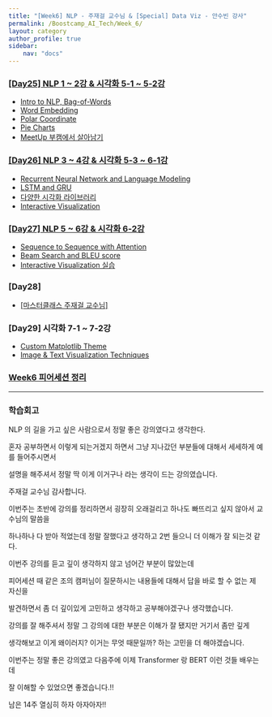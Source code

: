 ```yaml
---
title: "[Week6] NLP - 주재걸 교수님 & [Special] Data Viz - 안수빈 강사"
permalink: /Boostcamp_AI_Tech/Week_6/
layout: category
author_profile: true
sidebar:
    nav: "docs"
---
```


### [[Day25] NLP 1 ~ 2강 & 시각화 5-1 ~ 5-2강](https://raki-1203.github.io/boostcamp_ai_tech/week_6/day_25/README/)

- [Intro to NLP, Bag-of-Words](https://raki-1203.github.io/boostcamp_ai_tech/week_6/day_25/01.-Intro-to-NLP,-Bag-of-Words/)
- [Word Embedding](https://raki-1203.github.io/boostcamp_ai_tech/week_6/day_25/02.-Word-Embedding/)
- [Polar Coordinate](https://raki-1203.github.io/boostcamp_ai_tech/week_6/day_25/03.-Polar-Coordinate/)
- [Pie Charts](https://raki-1203.github.io/boostcamp_ai_tech/week_6/day_25/04.-Pie-Charts/)
- [MeetUp 부캠에서 살아남기](https://raki-1203.github.io/boostcamp_ai_tech/week_6/day_25/MeetUP/)

### [[Day26] NLP 3 ~ 4강 & 시각화 5-3 ~ 6-1강](https://raki-1203.github.io/boostcamp_ai_tech/week_6/day_26/README/)

- [Recurrent Neural Network and Language Modeling](https://raki-1203.github.io/boostcamp_ai_tech/week_6/day_26/01.-Recurrent-Neural-Network-and-Language-Modeling/)
- [LSTM and GRU](https://raki-1203.github.io/boostcamp_ai_tech/week_6/day_26/02.-LSTM-and-GRU/)
- [다양한 시각화 라이브러리](https://raki-1203.github.io/boostcamp_ai_tech/week_6/day_26/03.-variable-visualization-library/)
- [Interactive Visualization](https://raki-1203.github.io/boostcamp_ai_tech/week_6/day_26/04.-Interactive-Visualization/)

### [[Day27] NLP 5 ~ 6강 & 시각화 6-2강](https://raki-1203.github.io/boostcamp_ai_tech/week_6/day_27/README/)

- [Sequence to Sequence with Attention](https://raki-1203.github.io/boostcamp_ai_tech/week_6/day_27/01.-Sequence-to-Sequence-with-Attention/)
- [Beam Search and BLEU score](https://raki-1203.github.io/boostcamp_ai_tech/week_6/day_27/02.-Beam-Search-and-BLEU-score/)
- [Interactive Visualization 실습](https://raki-1203.github.io/boostcamp_ai_tech/week_6/day_27/03.-Interactive-Visualization-%EC%8B%A4%EC%8A%B5/)

### [Day28]

- [[마스터클래스 주재걸 교수님]](https://raki-1203.github.io/boostcamp_ai_tech/week_6/day_28/MasterClass-JooJaeGul-Professor/)

### [Day29] 시각화 7-1 ~ 7-2강

- [Custom Matplotlib Theme](https://raki-1203.github.io/boostcamp_ai_tech/week_6/day_29/01.-Custom-Matplotlib-Theme/)
- [Image & Text Visualization Techniques](https://raki-1203.github.io/boostcamp_ai_tech/week_6/day_29/02.-Image-and-Text-Visualization-Techniques/)

### [Week6 피어세션 정리](https://www.notion.so/6-678f9ce145bc404ca5ae45f6669dce5b)

---
### 학습회고

NLP 의 길을 가고 싶은 사람으로서 정말 좋은 강의였다고 생각한다.

혼자 공부하면서 이렇게 되는거겠지 하면서 그냥 지나갔던 부분들에 대해서 세세하게 예를 들어주시면서

설명을 해주셔서 정말 딱 이게 이거구나 라는 생각이 드는 강의였습니다.

주재걸 교수님 감사합니다.

이번주는 초반에 강의를 정리하면서 굉장히 오래걸리고 하나도 빠뜨리고 싶지 않아서 교수님의 말씀을

하나하나 다 받아 적었는데 정말 잘했다고 생각하고 2번 들으니 더 이해가 잘 되는것 같다.

이번주 강의를 듣고 깊이 생각하지 않고 넘어간 부분이 많았는데 

피어세션 때 같은 조의 캠퍼님이 질문하시는 내용들에 대해서 답을 바로 할 수 없는 제 자신을 

발견하면서 좀 더 깊이있게 고민하고 생각하고 공부해야겠구나 생각했습니다.

강의를 잘 해주셔서 정말 그 강의에 대한 부분은 이해가 잘 됐지만 거기서 좀만 깊게

생각해보고 이게 왜이러지? 이거는 무엇 때문일까? 하는 고민을 더 해야겠습니다.

이번주는 정말 좋은 강의였고 다음주에 이제 Transformer 랑 BERT 이런 것들 배우는데

잘 이해할 수 있었으면 좋겠습니다.!!

남은 14주 열심히 하자 아자아자!!
